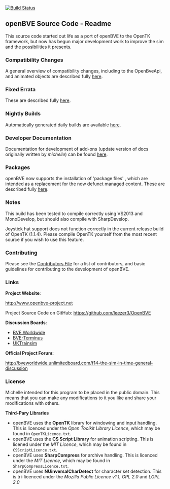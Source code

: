 [![Build Status](https://travis-ci.org/leezer3/OpenBVE.svg?branch=master)](https://travis-ci.org/leezer3/OpenBVE)

## openBVE Source Code - Readme

This source code started out life as a port of openBVE to the OpenTK framework, but now has begun major development work to improve the sim and the possibilities it presents.

### Compatibility Changes

A general overview of compatibility changes, including to the OpenBveApi, and animated objects are described fully [here](https://github.com/leezer3/OpenBVE/wiki/Compatibility-Notes).

### Fixed Errata

These are described fully [here](https://github.com/leezer3/OpenBVE/wiki/Errata).

### Nightly Builds

Automatically generated daily builds are available [here](http://vps.bvecornwall.co.uk/OpenBVE/Builds/).

### Developer Documentation

Documentation for development of add-ons (update version of docs originally written by _michelle_) can be found [here](https://github.com/leezer3/OpenBVE/tree/master/Documentation).

### Packages

openBVE now supports the installation of 'package files' , which are intended as a replacement for the now defunct managed content.
These are described fully [here](http://openbve-project.net/packages/).

### Notes

This build has been tested to compile correctly using VS2013 and MonoDevelop, but should also compile with SharpDevelop.

Joystick hat support does not function correctly in the current release build of OpenTK (1.1.4). Please compile OpenTK yourself from the most recent source if you wish to use this feature.

### Contributing

Please see the [Contributors File](Contributing.md) for a list of contributors, and basic guidelines for contributing to the development of openBVE.


### Links

**Project Website**:

http://www.openbve-project.net

Project Source Code on GitHub: https://github.com/leezer3/OpenBVE

**Discussion Boards**:

- [BVE Worldwide](http://bveworldwide.unlimitedboard.com)
- [BVE-Terminus](http://www.bve-terminus.org/forum)
- [UKTrainsim](http://forums.uktrainsim.com/viewforum.php?f=66)

**Official Project Forum:**

http://bveworldwide.unlimitedboard.com/f14-the-sim-in-time-general-discussion

### License

Michelle intended for this program to be placed in the public domain. This means that you can make any modifications to it you like and share your modifications with others.

**Third-Pary Libraries**

- openBVE uses the **OpenTK** library for windowing and input handling. This is licenced under the _Open Toolkit Library Licence_, which may be found in `OpenTKLicence.txt`.
- openBVE uses the **CS Script Library** for animation scripting. This is licened under the _MIT Licence_, which may be found in `CSScriptLicence.txt`.
- openBVE uses **SharpCompress** for archive handling. This is licenced under the _MIT Licence_, which may be found in `SharpCompressLicence.txt`.
- openBVE uses **NUinversalCharDetect** for character set detection. This is tri-licenced under the _Mozilla Public Licence v1.1_, _GPL 2.0_ and _LGPL 2.0_
